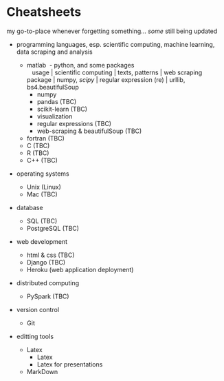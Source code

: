 # Cheatsheets
my go-to-place whenever forgetting something... _some_ still being updated

* programming languages, esp. scientific computing, machine learning, data scraping and analysis
  - matlab
  - python, and some packages  
    usage   | scientific computing | texts, patterns         | web scraping
    package | numpy, _scipy_       | regular expression (re) | urllib, bs4.beautifulSoup
    * numpy
    * pandas (TBC)
    * scikit-learn (TBC)
    * visualization
    * regular expressions (TBC)
    * web-scraping & beautifulSoup (TBC)
  - fortran (TBC)
  - C (TBC)
  - R (TBC)
  - C++ (TBC)

* operating systems
  - Unix (Linux)
  - Mac (TBC)

* database
  - SQL (TBC)
  - PostgreSQL (TBC)

* web development
  - html & css (TBC)
  - Django (TBC)
  - Heroku (web application deployment)

* distributed computing
  - PySpark (TBC)

* version control
  - Git

* editting tools
  - Latex
    * Latex
    * Latex for presentations
  - MarkDown
